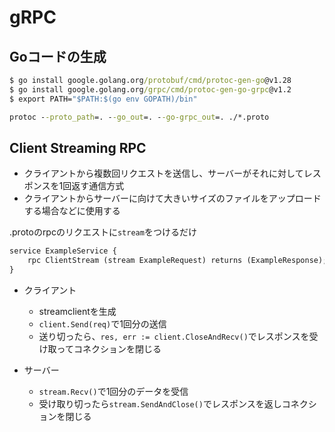 # gRPC

## Goコードの生成

```cmd
$ go install google.golang.org/protobuf/cmd/protoc-gen-go@v1.28
$ go install google.golang.org/grpc/cmd/protoc-gen-go-grpc@v1.2
$ export PATH="$PATH:$(go env GOPATH)/bin"
```

```cmd
protoc --proto_path=. --go_out=. --go-grpc_out=. ./*.proto
```

## Client Streaming RPC
- クライアントから複数回リクエストを送信し、サーバーがそれに対してレスポンスを1回返す通信方式
- クライアントからサーバーに向けて大きいサイズのファイルをアップロードする場合などに使用する

.protoのrpcのリクエストに`stream`をつけるだけ

```proto
service ExampleService {
	rpc ClientStream (stream ExampleRequest) returns (ExampleResponse);
}
```

- クライアント
  - streamclientを生成
  - `client.Send(req)`で1回分の送信
  - 送り切ったら、`res, err := client.CloseAndRecv()`でレスポンスを受け取ってコネクションを閉じる

- サーバー
  - `stream.Recv()`で1回分のデータを受信
  - 受け取り切ったら`stream.SendAndClose()`でレスポンスを返しコネクションを閉じる